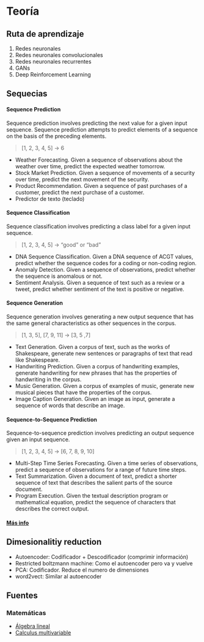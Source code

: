 # Teoría

## Ruta de aprendizaje

1. Redes neuronales
2. Redes neuronales convolucionales
3. Redes neuronales recurrentes
4. GANs
5. Deep Reinforcement Learning


## Sequecias

#### Sequence Prediction

Sequence prediction involves predicting the next value for a given input sequence.
Sequence prediction attempts to predict elements of a sequence on the basis of the preceding elements.

> [1, 2, 3, 4, 5] -> 6

* Weather Forecasting. Given a sequence of observations about the weather over time, predict the expected weather tomorrow.
* Stock Market Prediction. Given a sequence of movements of a security over time, predict the next movement of the security.
* Product Recommendation. Given a sequence of past purchases of a customer, predict the next purchase of a customer.
* Predictor de texto (teclado)

#### Sequence Classification

Sequence classification involves predicting a class label for a given input sequence.

> [1, 2, 3, 4, 5] -> “good” or “bad”

* DNA Sequence Classification. Given a DNA sequence of ACGT values, predict whether the sequence codes for a coding or non-coding region.
* Anomaly Detection. Given a sequence of observations, predict whether the sequence is anomalous or not.
* Sentiment Analysis. Given a sequence of text such as a review or a tweet, predict whether sentiment of the text is positive or negative.

#### Sequence Generation

Sequence generation involves generating a new output sequence that has the same general characteristics as other sequences in the corpus.

> [1, 3, 5], [7, 9, 11] -> [3, 5 ,7]

* Text Generation. Given a corpus of text, such as the works of Shakespeare, generate new sentences or paragraphs of text that read like Shakespeare.
* Handwriting Prediction. Given a corpus of handwriting examples, generate handwriting for new phrases that has the properties of handwriting in the corpus.
* Music Generation. Given a corpus of examples of music, generate new musical pieces that have the properties of the corpus.
* Image Caption Generation. Given an image as input, generate a sequence of words that describe an image.

#### Sequence-to-Sequence Prediction

Sequence-to-sequence prediction involves predicting an output sequence given an input sequence.

> [1, 2, 3, 4, 5] -> [6, 7, 8, 9, 10]

* Multi-Step Time Series Forecasting. Given a time series of observations, predict a sequence of observations for a range of future time steps.
* Text Summarization. Given a document of text, predict a shorter sequence of text that describes the salient parts of the source document.
* Program Execution. Given the textual description program or mathematical equation, predict the sequence of characters that describes the correct output.

#### [Más info](https://machinelearningmastery.com/sequence-prediction/)

## Dimesionalitiy reduction

* Autoencoder: Codificador + Descodificador (comprimir información)
* Restricted boltzmann machine: Como el autoencoder pero va y vuelve
* PCA: Codificador. Reduce el numero de dimensiones
* word2vect: Similar al autoencoder





## Fuentes


### Matemáticas

* [Álgebra lineal](https://www.khanacademy.org/math/linear-algebra)
* [Calculus multivariable](https://www.khanacademy.org/math/multivariable-calculus)
